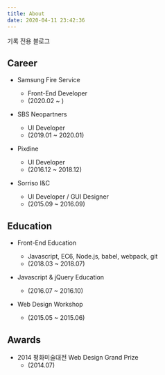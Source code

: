 ```yaml
---
title: About
date: 2020-04-11 23:42:36
---
```


기록 전용 블로그

## Career

* Samsung Fire Service
    * Front-End Developer
    * (2020.02 ~ )

* SBS Neopartners
    * UI Developer
    * (2019.01 ~ 2020.01)

* Pixdine
    * UI Developer
    * (2016.12 ~ 2018.12)

* Sorriso I&C
    * UI Developer / GUI Designer
    * (2015.09 ~ 2016.09)

## Education

* Front-End Education
    * Javascript, EC6, Node.js, babel, webpack, git
    * (2018.03 ~ 2018.07)

* Javascript & jQuery Education
    * (2016.07 ~ 2016.10)

* Web Design Workshop
    * (2015.05 ~ 2015.06)
    
## Awards

* 2014 평화미술대전 Web Design Grand Prize
    * (2014.07)
